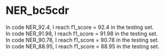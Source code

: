 # NER_bc5cdr

In code NER_92.4, I reach f1_score = 92.4 in the testing set.  
In code NER_91.98, I reach f1_score = 91.98 in the testing set.  
In code NER_90.78, I reach f1_score = 90.78 in the testing set.  
In code NER_88.95, I reach f1_score = 88.95 in the testing set.  

